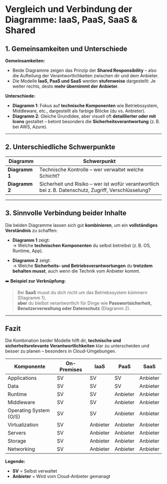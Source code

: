 # Vergleich und Verbindung der Diagramme: IaaS, PaaS, SaaS & Shared

## 1. Gemeinsamkeiten und Unterschiede

**Gemeinsamkeiten:**
- Beide Diagramme zeigen das Prinzip der **Shared Responsibility** – also die Aufteilung der Verantwortlichkeiten zwischen dir und dem Anbieter.
- Die Modelle **IaaS, PaaS und SaaS** werden **stufenweise** dargestellt: Je weiter rechts, desto **mehr übernimmt der Anbieter**.

**Unterschiede:**
- **Diagramm 1**: Fokus auf **technische Komponenten** wie Betriebssystem, Middleware, etc., dargestellt als farbige Blöcke (du vs. Anbieter).
- **Diagramm 2**: Gleiche Grundidee, aber visuell oft **detaillierter oder mit Icons** gestaltet – betont besonders die **Sicherheitsverantwortung** (z. B. bei AWS, Azure).

---

## 2. Unterschiedliche Schwerpunkte

| Diagramm             | Schwerpunkt |
|----------------------|-------------|
| **Diagramm 1**       | Technische Kontrolle – wer verwaltet welche Schicht? |
| **Diagramm 2**       | Sicherheit und Risiko – wer ist wofür verantwortlich bei z. B. Datenschutz, Zugriff, Verschlüsselung? |

---

## 3. Sinnvolle Verbindung beider Inhalte

Die beiden Diagramme lassen sich gut **kombinieren**, um ein **vollständiges Verständnis** zu schaffen:

- **Diagramm 1** zeigt:  
  → Welche **technischen Komponenten** du selbst betreibst (z. B. OS, Runtime, App).

- **Diagramm 2** zeigt:  
  → Welche **Sicherheits- und Betriebsverantwortungen** du **trotzdem behalten musst**, auch wenn die Technik vom Anbieter kommt.

➡️ **Beispiel zur Verknüpfung:**

> Bei **SaaS** musst du dich nicht um das Betriebssystem kümmern (Diagramm 1),  
> **aber** du bleibst verantwortlich für Dinge wie **Passwortsicherheit, Benutzerverwaltung oder Datenschutz** (Diagramm 2).

---

## Fazit

Die Kombination beider Modelle hilft dir, **technische und sicherheitsrelevante Verantwortlichkeiten** klar zu unterscheiden und besser zu planen – besonders in Cloud-Umgebungen.

| Komponente               | On-Premises | IaaS        | PaaS        | SaaS        |
|--------------------------|-------------|-------------|-------------|-------------|
| Applications             | SV          | SV          | SV          | Anbieter    |
| Data                     | SV          | SV          | SV          | Anbieter    |
| Runtime                  | SV          | SV          | Anbieter    | Anbieter    |
| Middleware               | SV          | SV          | Anbieter    | Anbieter    |
| Operating System (O/S)   | SV          | SV          | Anbieter    | Anbieter    |
| Virtualization           | SV          | Anbieter    | Anbieter    | Anbieter    |
| Servers                  | SV          | Anbieter    | Anbieter    | Anbieter    |
| Storage                  | SV          | Anbieter    | Anbieter    | Anbieter    |
| Networking               | SV          | Anbieter    | Anbieter    | Anbieter    |

**Legende:**
- **SV** = Selbst verwaltet
- **Anbieter** = Wird vom Cloud-Anbieter gemanagt

